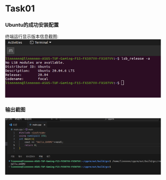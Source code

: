# Task01
### Ubuntu的成功安装配置
终端运行显示版本信息截图:  
![](https://github.com/linnnnnn10/XJTU-RMV-Task01/blob/main/Ubuntu%E5%AE%89%E8%A3%85.png)
### 输出截图
![](https://github.com/linnnnnn10/XJTU-RMV-Task01/blob/main/%E8%BF%90%E8%A1%8C%E7%BB%93%E6%9E%9C.png)
